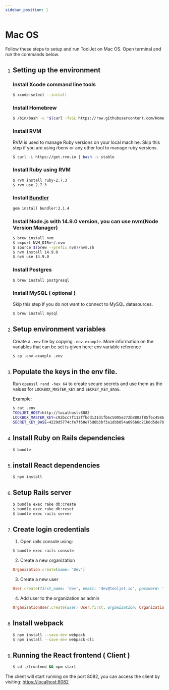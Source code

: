 ```yaml
---
sidebar_position: 1
---
```


# Mac OS
Follow these steps to setup and run ToolJet on Mac OS. Open terminal and run the commands below.

1. ## Setting up the environment
    ### Install Xcode command line tools
    ```bash
    $ xcode-select --install
    ```

    ### Install Homebrew
    ```bash
    $ /bin/bash -c "$(curl -fsSL https://raw.githubusercontent.com/Homebrew/install/master/install.sh)"
    ```

    ### Install RVM
    RVM is used to manage Ruby versions on your local machine. Skip this step if you are using rbenv or any other tool to manage ruby versions.
    ```bash
    $ curl -L https://get.rvm.io | bash -s stable
    ```

    ### Install Ruby using RVM
    ```bash
    $ rvm install ruby-2.7.3
    $ rvm use 2.7.3
    ```
    ### Install [Bundler](https://bundler.io/)
    ```bash
    gem install bundler:2.1.4
    ```

    ### Install Node.js with 14.9.0 version, you can use nvm(Node Version Manager)
    ```bash
    $ brew install nvm
    $ export NVM_DIR=~/.nvm
    $ source $(brew --prefix nvm)/nvm.sh
    $ nvm install 14.9.0
    $ nvm use 14.9.0

    ```

    ### Install Postgres
    ```bash
    $ brew install postgresql
    ```

    ### Install MySQL ( optional )
    Skip this step if you do not want to connect to  MySQL datasources.
    ```bash
    $ brew install mysql
    ```

2. ## Setup environment variables
    Create a `.env` file by copying `.env.example`. More information on the variables that can be set is given here: env variable reference
    ```bash
    $ cp .env.example .env
    ```

3. ## Populate the keys in the env file.
   Run `openssl rand -hex 64` to create secure secrets and use them as the values for `LOCKBOX_MASTER_KEY` and `SECRET_KEY_BASE`.

   Example:
   ```bash
   $ cat .env
   TOOLJET_HOST=http://localhost:8082
   LOCKBOX_MASTER_KEY=c92bcc7f112ffbdd131d1fb6c5005e372b8802f85f6c4586e5a88f57a541382841c8c99e5701b84862e448dd5db846f705321a41bd48a0fed1b58b9596a3877f
   SECRET_KEY_BASE=4229d5774cfe7f60e75d6b3bf3a1dbb054a696b6d21b6d5de7b73291899797a222265e12c0a8e8d844f83ebacdf9a67ec42584edf1c2b23e1e7813f8a3339041
   ```

4. ## Install Ruby on Rails dependencies
    ```bash
    $ bundle
    ```

5. ## install React dependencies
    ```bash
    $ npm install
    ```

6. ## Setup Rails server
    ```bash
    $ bundle exec rake db:create
    $ bundle exec rake db:reset
    $ bundle exec rails server
    ```

7. ## Create login credentials

    1.  Open rails console using:

    ```bash
    $ bundle exec rails console
    ```

    2.  Create a new organization
    ```ruby
    Organization.create(name: 'Dev')
    ```

    3.  Create a new user
    ```ruby
    User.create(first_name: 'dev', email: 'dev@tooljet.io', password: 'password', organization: Organization.first)
    ```

    4. Add user to the organization as admin
    ```ruby
    OrganizationUser.create(user: User.first, organization: Organization.first, role: 'admin', status: 'active')
    ```
8. ## Install webpack
    ```bash
    $ npm install --save-dev webpack
    $ npm install --save-dev webpack-cli
    ```

8. ## Running the React frontend ( Client )
    ```bash
    $ cd ./frontend && npm start
    ```

The client will start running on the port 8082, you can access the client by visiting:  [https://localhost:8082](https://localhost:8082)
